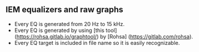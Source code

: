 ## IEM equalizers and raw graphs

* Every EQ is generated from 20 Hz to 15 kHz.
* Every EQ is generated by using [this tool] (https://rohsa.gitlab.io/graphtool/) by [Rohsa] (https://gitlab.com/rohsa).
* Every EQ target is included in file name so it is easily recognizable.
